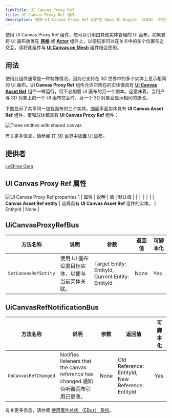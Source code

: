 ```yaml
---
linkTitle: UI Canvas Proxy Ref
title: UI Canvas Proxy Ref 组件
description: 使用 UI Canvas Proxy Ref 组件在 Open 3D Engine （O3DE） 中的实体之间共享 UI 画布引用。
---
```


使用 UI Canvas Proxy Ref 组件，您可以引用由其他实体管理的 UI 画布。如果要将 UI 画布放置在 [**网格**](/docs/user-guide/components/reference/atom/mesh) 或 [**Actor**](/docs/user-guide/components/reference/animation/actor) 组件上，以便玩家可以在关卡中的多个位置与之交互，请将此组件与 [**UI Canvas on Mesh**](/docs/user-guide/components/reference/ui/canvas-on-mesh/) 组件结合使用。

## 用法

使用此组件通常是一种特殊情况，因为它支持在 3D 世界中的多个实体上显示相同的 UI 画布。**UI Canvas Proxy Ref** 组件允许它所在的实体像具有 [**UI Canvas Asset Ref**](/docs/user-guide/components/reference/ui/canvas-asset-ref/) 组件一样运行，但不必加载 UI 画布的另一个副本。这意味着，当用户与 3D 对象上的一个 UI 画布交互时，另一个 3D 对象会显示相同的更改。

下图显示了共享同一加载画布的三个实体。曲面平面实体具有 **UI Canvas Asset Ref** 组件，蛋和球体都具有 **UI Canvas Proxy Ref** 组件：

![Three entities with shared canvas](/images/user-guide/component/ui_canvas/component-ui-canvas-proxy-ref-screenshot.png)

有关更多信息，请参阅 [在 3D 世界中放置 UI 画布](/docs/user-guide/interactivity/user-interface/canvases/placing-canvases-3d)。

## 提供者 ##

[LyShine Gem](/docs/user-guide/gems/reference/ui/lyshine/)

## UI Canvas Proxy Ref 属性 

![UI Canvas Proxy Ref properties](/images/user-guide/components/reference/ui/ui-proxy-ref-component.png)
1
| 属性 | 说明 | 值 | 默认值 |
|-|-|-|-|
| **Canvas Asset Ref entity** | 选择具有 **UI Canvas Asset Ref** 组件的实体。 | EntityId | None |

## UiCanvasProxyRefBus

| 方法名称 | 说明 | 参数 | 返回值 | 可脚本化 |
|-|-|-|-|-|
| `SetCanvasRefEntity` | 使用 UI 画布设置目标实体，以便与当前实体关联。 | Target Entity: EntityId, Current Entity: EntityId | None | Yes |

## UiCanvasRefNotificationBus

| 方法名称 | 说明 | 参数 | 返回值 | 可脚本化 |
|-|-|-|-|-|
| `OnCanvasRefChanged` | Notifies listeners that the canvas reference has changed.通知侦听器画布引用已更改。 | None | Old Reference: EntityId, New Reference: EntityId | Yes |

有关更多信息，请参阅 [使用事件总线 （EBus） 系统](/docs/user-guide/programming/messaging/ebus/)。
